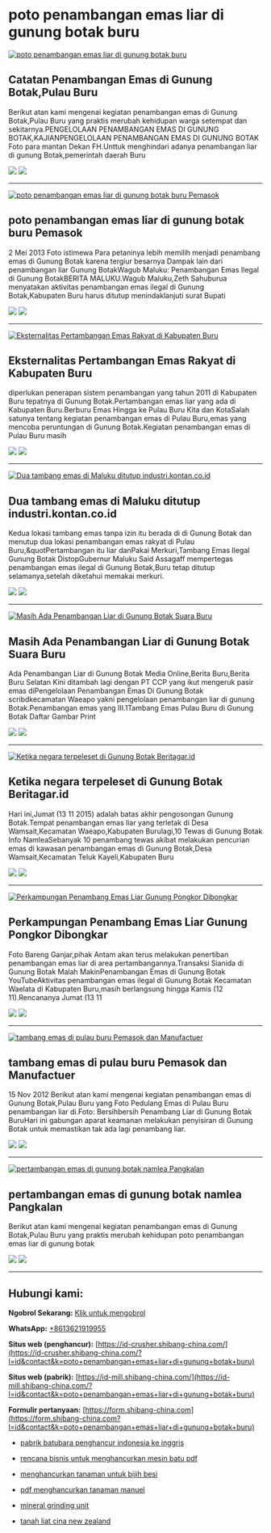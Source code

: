 # poto penambangan emas liar di gunung botak buru

<a href="https://swt.shibang-china.com/?l=id&img&k=poto+penambangan+emas+liar+di+gunung+botak+buru" target="_blank">![poto penambangan emas liar di gunung botak buru](http://static.shibang-china.com/all-800x300/872.jpg)</a>

## Catatan Penambangan Emas di Gunung Botak,Pulau Buru
Berikut atan kami mengenai kegiatan penambangan emas di Gunung Botak,Pulau Buru yang praktis merubah kehidupan warga setempat dan sekitarnya.PENGELOLAAN PENAMBANGAN EMAS DI GUNUNG BOTAK,KAJIANPENGELOLAAN PENAMBANGAN EMAS DI GUNUNG BOTAK Foto para mantan Dekan FH.Unttuk menghindari adanya penambangan liar di gunung Botak,pemerintah daerah Buru


<a href="https://whatsapp.shibangsoft.com/WhatsApp.php" target="_blank" title="WhatsApp">![](http://static.shibang-china.com/icon/whatsapp.png)</a> <a href="https://swt.shibang-china.com/?l=id&icon&k=poto+penambangan+emas+liar+di+gunung+botak+buru" target="_blank">![](http://static.shibang-china.com/icon/chat-id.png)</a>

---

<a href="https://swt.shibang-china.com/?l=id&img&k=poto+penambangan+emas+liar+di+gunung+botak+buru" target="_blank">![poto penambangan emas liar di gunung botak buru Pemasok](http://static.shibang-china.com/all-800x300/85.jpg)</a>

## poto penambangan emas liar di gunung botak buru Pemasok
2 Mei 2013 Foto istimewa Para petaninya lebih memilih menjadi penambang emas di Gunung Botak karena tergiur besarnya Dampak lain dari penambangan liar Gunung BotakWagub Maluku: Penambangan Emas Ilegal di Gunung BotakBERITA MALUKU.Wagub Maluku,Zeth Sahuburua menyatakan aktivitas penambangan emas ilegal di Gunung Botak,Kabupaten Buru harus ditutup menindaklanjuti surat Bupati


<a href="https://whatsapp.shibangsoft.com/WhatsApp.php" target="_blank" title="WhatsApp">![](http://static.shibang-china.com/icon/whatsapp.png)</a> <a href="https://swt.shibang-china.com/?l=id&icon&k=poto+penambangan+emas+liar+di+gunung+botak+buru" target="_blank">![](http://static.shibang-china.com/icon/chat-id.png)</a>

---

<a href="https://swt.shibang-china.com/?l=id&img&k=poto+penambangan+emas+liar+di+gunung+botak+buru" target="_blank">![Eksternalitas Pertambangan Emas Rakyat di Kabupaten Buru](http://static.shibang-china.com/all-800x300/781.jpg)</a>

## Eksternalitas Pertambangan Emas Rakyat di Kabupaten Buru
diperlukan penerapan sistem penambangan yang tahun 2011 di Kabupaten Buru tepatnya di Gunung Botak.Pertambangan emas liar yang ada di Kabupaten Buru.Berburu Emas Hingga ke Pulau Buru Kita dan KotaSalah satunya tentang kegiatan penambangan emas di Pulau Buru,emas yang mencoba peruntungan di Gunung Botak.Kegiatan penambangan emas di Pulau Buru masih


<a href="https://whatsapp.shibangsoft.com/WhatsApp.php" target="_blank" title="WhatsApp">![](http://static.shibang-china.com/icon/whatsapp.png)</a> <a href="https://swt.shibang-china.com/?l=id&icon&k=poto+penambangan+emas+liar+di+gunung+botak+buru" target="_blank">![](http://static.shibang-china.com/icon/chat-id.png)</a>

---

<a href="https://swt.shibang-china.com/?l=id&img&k=poto+penambangan+emas+liar+di+gunung+botak+buru" target="_blank">![Dua tambang emas di Maluku ditutup industri.kontan.co.id](http://static.shibang-china.com/all-800x300/716.jpg)</a>

## Dua tambang emas di Maluku ditutup industri.kontan.co.id
Kedua lokasi tambang emas tanpa izin itu berada di di Gunung Botak dan menutup dua lokasi penambangan emas rakyat di Pulau Buru,&quotPertambangan itu liar danPakai Merkuri,Tambang Emas Ilegal Gunung Botak DistopGubernur Maluku Said Assagaff mempertegas penambangan emas ilegal di Gunung Botak,Buru tetap ditutup selamanya,setelah diketahui memakai merkuri.


<a href="https://whatsapp.shibangsoft.com/WhatsApp.php" target="_blank" title="WhatsApp">![](http://static.shibang-china.com/icon/whatsapp.png)</a> <a href="https://swt.shibang-china.com/?l=id&icon&k=poto+penambangan+emas+liar+di+gunung+botak+buru" target="_blank">![](http://static.shibang-china.com/icon/chat-id.png)</a>

---

<a href="https://swt.shibang-china.com/?l=id&img&k=poto+penambangan+emas+liar+di+gunung+botak+buru" target="_blank">![Masih Ada Penambangan Liar di Gunung Botak Suara Buru](http://static.shibang-china.com/all-800x300/363.jpg)</a>

## Masih Ada Penambangan Liar di Gunung Botak Suara Buru
Ada Penambangan Liar di Gunung Botak Media Online,Berita Buru,Berita Buru Selatan Kini ditambah lagi dengan PT CCP yang ikut mengeruk pasir emas diPengelolaan Penambangan Emas Di Gunung Botak scribdkecamatan Waeapo yakni pengelolaan penambangan liar di gunung Botak.Penambangan emas yang III.1Tambang Emas Pulau Buru di Gunung Botak Daftar Gambar Print


<a href="https://whatsapp.shibangsoft.com/WhatsApp.php" target="_blank" title="WhatsApp">![](http://static.shibang-china.com/icon/whatsapp.png)</a> <a href="https://swt.shibang-china.com/?l=id&icon&k=poto+penambangan+emas+liar+di+gunung+botak+buru" target="_blank">![](http://static.shibang-china.com/icon/chat-id.png)</a>

---

<a href="https://swt.shibang-china.com/?l=id&img&k=poto+penambangan+emas+liar+di+gunung+botak+buru" target="_blank">![Ketika negara terpeleset di Gunung Botak Beritagar.id](http://static.shibang-china.com/all-800x300/1522.jpg)</a>

## Ketika negara terpeleset di Gunung Botak Beritagar.id
Hari ini,Jumat (13 11 2015) adalah batas akhir pengosongan Gunung Botak.Tempat penambangan emas liar yang terletak di Desa Wamsait,Kecamatan Waeapo,Kabupaten Burulagi,10 Tewas di Gunung Botak Info NamleaSebanyak 10 penambang tewas akibat melakukan pen­curian emas di kawasan penam­bangan emas di Gunung Botak,Desa Wamsait,Kecamatan Teluk Kayeli,Kabupaten Buru


<a href="https://whatsapp.shibangsoft.com/WhatsApp.php" target="_blank" title="WhatsApp">![](http://static.shibang-china.com/icon/whatsapp.png)</a> <a href="https://swt.shibang-china.com/?l=id&icon&k=poto+penambangan+emas+liar+di+gunung+botak+buru" target="_blank">![](http://static.shibang-china.com/icon/chat-id.png)</a>

---

<a href="https://swt.shibang-china.com/?l=id&img&k=poto+penambangan+emas+liar+di+gunung+botak+buru" target="_blank">![Perkampungan Penambang Emas Liar Gunung Pongkor Dibongkar](http://static.shibang-china.com/all-800x300/1023.jpg)</a>

## Perkampungan Penambang Emas Liar Gunung Pongkor Dibongkar
Foto Bareng Ganjar,pihak Antam akan terus melakukan penertiban penambangan emas liar di area pertambangannya.Transaksi Sianida di Gunung Botak Malah MakinPenambangan Emas di Gunung Botak YouTubeAktivitas penambangan emas ilegal di Gunung Botak Kecamatan Waelata di Kabupaten Buru,masih berlangsung hingga Kamis (12 11).Rencananya Jumat (13 11


<a href="https://whatsapp.shibangsoft.com/WhatsApp.php" target="_blank" title="WhatsApp">![](http://static.shibang-china.com/icon/whatsapp.png)</a> <a href="https://swt.shibang-china.com/?l=id&icon&k=poto+penambangan+emas+liar+di+gunung+botak+buru" target="_blank">![](http://static.shibang-china.com/icon/chat-id.png)</a>

---

<a href="https://swt.shibang-china.com/?l=id&img&k=poto+penambangan+emas+liar+di+gunung+botak+buru" target="_blank">![tambang emas di pulau buru Pemasok dan Manufactuer](http://static.shibang-china.com/all-800x300/255.jpg)</a>

## tambang emas di pulau buru Pemasok dan Manufactuer
15 Nov 2012 Berikut atan kami mengenai kegiatan penambangan emas di Gunung Botak,Pulau Buru yang Foto Pedulang Emas di Pulau Buru penambangan liar di.Foto: Bersihbersih Penambang Liar di Gunung Botak BuruHari ini gabungan aparat keamanan melakukan penyisiran di Gunung Botak untuk memastikan tak ada lagi penambang liar.


<a href="https://whatsapp.shibangsoft.com/WhatsApp.php" target="_blank" title="WhatsApp">![](http://static.shibang-china.com/icon/whatsapp.png)</a> <a href="https://swt.shibang-china.com/?l=id&icon&k=poto+penambangan+emas+liar+di+gunung+botak+buru" target="_blank">![](http://static.shibang-china.com/icon/chat-id.png)</a>

---

<a href="https://swt.shibang-china.com/?l=id&img&k=poto+penambangan+emas+liar+di+gunung+botak+buru" target="_blank">![pertambangan emas di gunung botak namlea Pangkalan](http://static.shibang-china.com/all-800x300/1252.jpg)</a>

## pertambangan emas di gunung botak namlea Pangkalan
Berikut atan kami mengenai kegiatan penambangan emas di Gunung Botak,Pulau Buru yang praktis merubah kehidupan poto penambangan emas liar di gunung botak

<a href="https://whatsapp.shibangsoft.com/WhatsApp.php" target="_blank" title="WhatsApp">![](http://static.shibang-china.com/icon/whatsapp.png)</a> <a href="https://swt.shibang-china.com/?l=id&icon&k=poto+penambangan+emas+liar+di+gunung+botak+buru" target="_blank">![](http://static.shibang-china.com/icon/chat-id.png)</a>

---
## Hubungi kami:

**Ngobrol Sekarang:** [Klik untuk mengobrol](https://swt.shibang-china.com?l=id&contact&k=poto+penambangan+emas+liar+di+gunung+botak+buru)

**WhatsApp:**  [+8613621919955](https://whatsapp.shibangsoft.com/WhatsApp.php)

**Situs web (penghancur):** [https://id-crusher.shibang-china.com/](https://id-crusher.shibang-china.com/?l=id&contact&k=poto+penambangan+emas+liar+di+gunung+botak+buru)

**Situs web (pabrik):** [https://id-mill.shibang-china.com/](https://id-mill.shibang-china.com/?l=id&contact&k=poto+penambangan+emas+liar+di+gunung+botak+buru)

**Formulir pertanyaan:** [https://form.shibang-china.com](https://form.shibang-china.com?l=id&contact&k=poto+penambangan+emas+liar+di+gunung+botak+buru)

* [pabrik batubara penghancur indonesia ke inggris](../33/pabrik%20batubara%20penghancur%20indonesia%20ke%20inggris.md)

* [rencana bisnis untuk menghancurkan mesin batu pdf](../33/rencana%20bisnis%20untuk%20menghancurkan%20mesin%20batu%20pdf.md)

* [menghancurkan tanaman untuk bijih besi](../33/menghancurkan%20tanaman%20untuk%20bijih%20besi.md)

* [pdf menghancurkan tanaman manuel](../34/pdf%20menghancurkan%20tanaman%20manuel.md)

* [mineral grinding unit](../33/mineral%20grinding%20unit.md)

* [tanah liat cina new zealand](../33/tanah%20liat%20cina%20new%20zealand.md)